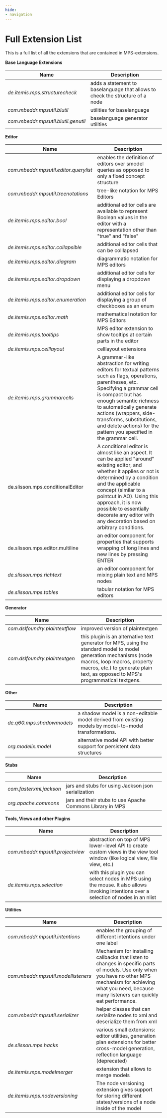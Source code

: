 ```yaml
---
hide:
- navigation
---
```


# Full Extension List

This is a full list of all the extensions that are contained in MPS-extensions.

**Base Language Extensions**

| Name                                | Description                                                                   |
|-------------------------------------|-------------------------------------------------------------------------------|
| *de.itemis.mps.structurecheck*     | adds a statement to baselanguage that allows to check the structure of a node |
| *com.mbeddr.mpsutil.blutil*         | utilities for baselanguage                                                    |
| *com.mbeddr.mpsutil.blutil.genutil* | baselanguage generator utilities                                              |

**Editor**

| Name                                  | Description                                                                                                                                                                                                                                                                                                                                   |
|---------------------------------------|-----------------------------------------------------------------------------------------------------------------------------------------------------------------------------------------------------------------------------------------------------------------------------------------------------------------------------------------------|
| *com.mbeddr.mpsutil.editor.querylist* | enables the definition of editors over smodel queries as opposed to only a fixed concept structure                                                                                                                                                                                                                                            |
| *com.mbeddr.mpsutil.treenotations*    | tree-like notation for MPS Editors                                                                                                                                                                                                                                                                                                            |
| *de.itemis.mps.editor.bool*           | additional editor cells are available to represent Boolean values in the editor with a representation other than "true" and "false"                                                                                                                                                                                                           |
| *de.itemis.mps.editor.collapsible*    | additional editor cells that can be colllapsed                                                                                                                                                                                                                                                                                                |
| *de.itemis.mps.editor.diagram*        | diagrammatic notation for MPS editors                                                                                                                                                                                                                                                                                                         |
| *de.itemis.mps.editor.dropdown*       | additional editor cells for displaying a dropdown menu                                                                                                                                                                                                                                                                                        |
| *de.itemis.mps.editor.enumeration*    | additional editor cells for displaying a group of checkboxes as an enum                                                                                                                                                                                                                                                                       |
| *de.itemis.mps.editor.math*           | mathematical notation for MPS Editors                                                                                                                                                                                                                                                                                                         |
| *de.itemis.mps.tooltips*              | MPS editor extension to show tooltips at certain parts in the editor                                                                                                                                                                                                                                                                          |
| *de.itemis.mps.celllayout*            | celllayout extensions                                                                                                                                                                                                                                                                                                                         |
| *de.itemis.mps.grammarcells*          | A grammar-like abstraction for writing editors for textual patterns such as flags, operations, parentheses, etc. Specifying a grammar cell is compact but has enough semantic richness to automatically generate actions (wrappers, side-transforms, substitutions, and delete actions) for the pattern you specified in the grammar cell.    |
| de.slisson.mps.conditionalEditor      | A conditional editor is almost like an aspect. It can be applied "around" existing editor, and whether it applies or not is determined by a condition and the applicable concept (similar to a pointcut in AO). Using this approach, it is now possible to essentially decorate any editor with any decoration based on arbitrary conditions. |
| de.slisson.mps.editor.multiline       | an editor component for properties that supports wrapping of long lines and new lines by pressing ENTER                                                                                                                                                                                                                                       |
| *de.slisson.mps.richtext*             | an editor component for mixing plain text and MPS nodes                                                                                                                                                                                                                                                                                       |
| *de.slisson.mps.tables*               | tabular notation for MPS editors                                                                                                                                                                                                                                                                                                              |

**Generator**

| Name                           | Description                                                                                                                                                                                                                          |
|--------------------------------|--------------------------------------------------------------------------------------------------------------------------------------------------------------------------------------------------------------------------------------|
| *com.dslfoundry.plaintextflow* | improved version of plaintextgen                                                                                                                                                                                                     |
| *com.dslfoundry.plaintextgen*  | this plugin is an alternative text generator for MPS, using the standard model to model generation mechanisms (node macros, loop macros, property macros, etc.) to generate plain text, as opposed to MPS's programmatical textgens. |

**Other**

| Name                      | Description                                                                                            |
|---------------------------|--------------------------------------------------------------------------------------------------------|
| *de.q60.mps.shadowmodels* | a shadow model is a non-editable model derived from existing models by model-to-model transformations. |
| *org.modelix.model*       | alternative model API with better support for persistent data structures                               |

**Stubs**

| Name                    | Description                                               |
|-------------------------|-----------------------------------------------------------|
| *com.fasterxml.jackson* | jars and stubs for using Jackson json serialization       |
| *org.apache.commons*    | jars and their stubs to use Apache Commons Library in MPS |

**Tools, Views and other Plugins**

| Name                             | Description                                                                                                                            |
|----------------------------------|----------------------------------------------------------------------------------------------------------------------------------------|
| *com.mbeddr.mpsutil.projectview* | abstraction on top of MPS lower-level API to create custom views in the view tool window (like logical view, file view, etc.)          |
| *de.itemis.mps.selection*        | with this plugin you can select nodes in MPS using the mouse. It also allows invoking intentions over a selection of nodes in an nlist |

**Utilities**

| Name                                | Description                                                                                                                                                                                                           |
|-------------------------------------|-----------------------------------------------------------------------------------------------------------------------------------------------------------------------------------------------------------------------|
| *com.mbeddr.mpsutil.intentions*     | enables the grouping of different intentions under one label                                                                                                                                                          |
| *com.mbeddr.mpsutil.modellisteners* | Mechanism for installing callbacks that listen to changes in specific parts of models. Use only when you have no other MPS mechanism for achieving what you need, because many listeners can quickly eat performance. |
| *com.mbeddr.mpsutil.serializer*     | helper classes that can serialize nodes to xml and deserialize them from xml                                                                                                                                          |
| *de.slisson.mps.hacks*              | various small extensions: editor utilities, generation plan extensions for better cross-model generation, reflection language (deprecated)                                                                            |
| *de.itemis.mps.modelmerger*         | extension that allows to merge models                                                                                                                                                                                 |
| *de.itemis.mps.nodeversioning*      | The node versioning extension gives support for storing different states/versions of a node inside of the model                                                                                                       |
